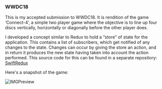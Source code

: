 ### WWDC18

This is my accepted submission to WWDC18.  It is rendition of the game ‘Connect-4’, a simple two player game where the objective is to line up four discs vertically, horizontally or diagonally before the other player does. 

I developed a concept similar to Redux to hold a “store” of state for the application. This contains a list of subscribers, which get notified of any changes to the state. Changes can occur by giving the store an action, and in return it produces the new state having taken into account the action performed. This source code for this can be found in a separate repository: [SwiftRedux](https://github.com/jaylees14/SwiftRedux)

Here's a snapshot of the game:

![IMGPreview](GamePreview.png)

